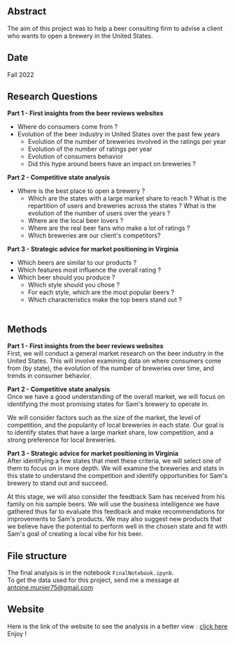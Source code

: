 ## Abstract 
The aim of this project was to help a beer consulting firm to advise a client who wants to open a brewery in the United States. 

## Date
Fall 2022

## Research Questions
**Part 1 - First insights from the beer reviews websites**
- Where do consumers come from ?
- Evolution of the beer industry in United States over the past few years
    - Evolution of the number of breweries involved in the ratings per year
    - Evolution of the number of ratings per year 
    - Evolution of consumers behavior
    - Did this hype around beers have an impact on breweries ? 

**Part 2 - Competitive state analysis**
- Where is the best place to open a brewery ?
    - Which are the states with a large market share to reach ? What is the repartition of users and breweries across the states ? What is the evolution of the number of users over the years ? 
    - Where are the local beer lovers ? 
    - Where are the real beer fans who make a lot of ratings ? 
    - Which breweries are our client's competitors?

**Part 3 - Strategic advice for market positioning in Virginia**
- Which beers are similar to our products ?
- Which features most influence the overall rating ? 
- Which beer should you produce ? 
    - Which style should you chose ?
    - For each style, which are the most popular beers ? 
    - Which characteristics make the top beers stand out ? 
<br><br>

## Methods

**Part 1 - First insights from the beer reviews websites**<br>
First, we will conduct a general market research on the beer industry in the United States. This will involve examining data on where consumers come from (by state), the evolution of the number of breweries over time, and trends in consumer behavior.

**Part 2 - Competitive state analysis**<br>
Once we have a good understanding of the overall market, we will focus on identifying the most promising states for Sam's brewery to operate in.

We will consider factors such as the size of the market, the level of competition, and the popularity of local breweries in each state. Our goal is to identify states that have a large market share, low competition, and a strong preference for local breweries.

**Part 3 - Strategic advice for market positioning in Virginia**<br>
After identifying a few states that meet these criteria, we will select one of them to focus on in more depth. We will examine the breweries and stats in this state to understand the competition and identify opportunities for Sam's brewery to stand out and succeed.

At this stage, we will also consider the feedback Sam has received from his family on his sample beers. We will use the business intelligence we have gathered thus far to evaluate this feedback and make recommendations for improvements to Sam's products. We may also suggest new products that we believe have the potential to perform well in the chosen state and fit with Sam's goal of creating a local vibe for his beer.

## File structure

The final analysis is in the notebook `FinalNotebook.ipynb`.
<br>
To get the data used for this project, send me a message at antoine.munier75@gmail.com

## Website 
Here is the link of the website to see the analysis in a better view : [click here](https://cerulean-pavlova-66ae22.netlify.app)
<br>Enjoy ! 

